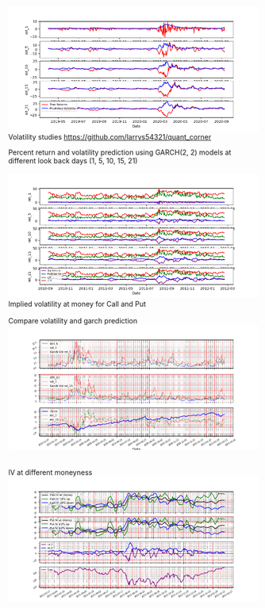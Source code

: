 <img src="https://github.com/larrys54321/quant_corner/blob/master/docs/SPY_ret_predictvol.png" /> <br />
Volatility studies
https://github.com/larrys54321/quant_corner

Percent return and volatility prediction using GARCH(2, 2) models at different look back days (1, 5, 10, 15, 21)
<br />
<br />
<img src="https://github.com/larrys54321/quant_corner/blob/master/docs/SPY_ret_predictvol_IVs.png" /> <br />
Implied volatility at money for Call and Put
<br />
<br />
Compare volatility and garch prediction
<img src="https://github.com/larrys54321/quant_corner/blob/master/docs/vol_vs_garch.png" /> <br />
<br />
<br />
IV at different moneyness
<img src="https://github.com/larrys54321/quant_corner/blob/master/docs/IV_at_moneyness.png" /> <br />
